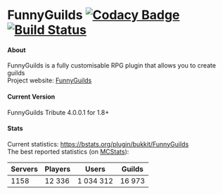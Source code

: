 FunnyGuilds
[![Codacy Badge](https://api.codacy.com/project/badge/Grade/93cfd46fda3e405989cb228295fe09ab)](https://www.codacy.com/app/dzikoysk/FunnyGuilds?utm_source=github.com&utm_medium=referral&utm_content=FunnyGuilds/FunnyGuilds&utm_campaign=badger)
[![Build Status](https://travis-ci.org/FunnyGuilds/FunnyGuilds.svg?branch=master)](https://travis-ci.org/FunnyGuilds/FunnyGuilds)
===========

#### About
FunnyGuilds is a fully customisable RPG plugin that allows you to create guilds
<br>
Project website: <a href="https://funnyguilds.net/">FunnyGuilds</a>
<br>

#### Current Version
FunnyGuilds Tribute 4.0.0.1 for 1.8+
<br>

#### Stats
Current statistics: https://bstats.org/plugin/bukkit/FunnyGuilds
<br>
The best reported statistics (on [MCStats](http://mcstats.org/plugin/FunnyGuilds)):

| Servers | Players | Users     | Guilds |
|---------|---------|-----------|--------|
| 1158    | 12 336  | 1 034 312 | 16 973 |
